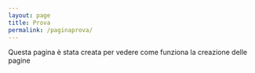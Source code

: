 ```yaml
---
layout: page
title: Prova
permalink: /paginaprova/
---
```


Questa pagina è stata creata per vedere come funziona la creazione delle pagine
